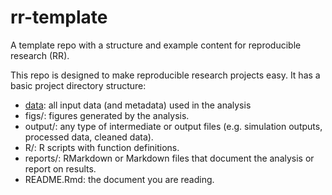 # rr-template
A template repo with a structure and example content for reproducible research (RR).

This repo is designed to make reproducible research projects easy. It has a basic project directory structure:

 * [data](data/): all input data (and metadata) used in the analysis
 * figs/: figures generated by the analysis.
 * output/: any type of intermediate or output files (e.g. simulation outputs, processed data, cleaned data).
 * R/: R scripts with function definitions.
 * reports/: RMarkdown or Markdown files that document the analysis or report on results. 
 * README.Rmd: the document you are reading.